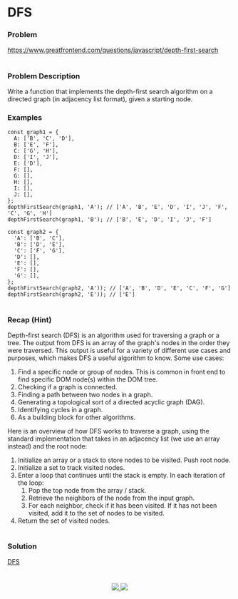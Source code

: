# DFS

### Problem

https://www.greatfrontend.com/questions/javascript/depth-first-search

#

### Problem Description

Write a function that implements the depth-first search algorithm on a directed graph (in adjacency list format), given a starting node.


### Examples

```
const graph1 = {
  A: ['B', 'C', 'D'],
  B: ['E', 'F'],
  C: ['G', 'H'],
  D: ['I', 'J'],
  E: ['D'],
  F: [],
  G: [],
  H: [],
  I: [],
  J: [],
};
depthFirstSearch(graph1, 'A'); // ['A', 'B', 'E', 'D', 'I', 'J', 'F', 'C', 'G', 'H']
depthFirstSearch(graph1, 'B'); // ['B', 'E', 'D', 'I', 'J', 'F']

const graph2 = {
  'A': ['B', 'C'],
  'B': ['D', 'E'],
  'C': ['F', 'G'],
  'D': [],
  'E': [],
  'F': [],
  'G': [],
};
depthFirstSearch(graph2, 'A')); // ['A', 'B', 'D', 'E', 'C', 'F', 'G']
depthFirstSearch(graph2, 'E')); // ['E']

```

#

### Recap (Hint)

Depth-first search (DFS) is an algorithm used for traversing a graph or a tree. The output from DFS is an array of the graph's nodes in the order they were traversed. This output is useful for a variety of different use cases and purposes, which makes DFS a useful algorithm to know. Some use cases:

1. Find a specific node or group of nodes. This is common in front end to find specific DOM node(s) within the DOM tree.
2. Checking if a graph is connected.
3. Finding a path between two nodes in a graph.
4. Generating a topological sort of a directed acyclic graph (DAG).
5. Identifying cycles in a graph.
6. As a building block for other algorithms.

Here is an overview of how DFS works to traverse a graph, using the standard implementation that takes in an adjacency list (we use an array instead) and the root node:

1. Initialize an array or a stack to store nodes to be visited. Push root node.
2. Initialize a set to track visited nodes.
3. Enter a loop that continues until the stack is empty. In each iteration of the loop:
   1. Pop the top node from the array / stack.
   2. Retrieve the neighbors of the node from the input graph.
   3. For each neighbor, check if it has been visited. If it has not been visited, add it to the set of nodes to be visited.
4. Return the set of visited nodes.

#

### Solution

[DFS](./dfs.js)

#

<p align="center">
	<a href="https://github.com/ghoshsuman845" alt="Github" title="github">
       <img src="https://img.shields.io/badge/Followe_Me_For_More_Useful_Repos-15k?style=for-the-badge&color=2088FF&logo=github&logoColor=fff"/>
    </a>
    <a href="https://github.com/ghoshsuman845/ghoshsuman845" alt="Github Stars" title="Star Mark Repo">
        <img src="https://img.shields.io/badge/Shower_stars_if_you_like_my_repos-15k?style=for-the-badge&color=ffd000&logo=apachespark&logoColor=black"/>
    </a>
</p>
